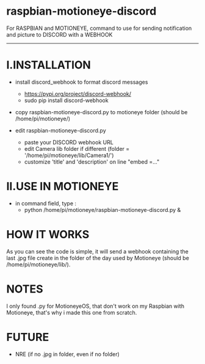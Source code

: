 # raspbian-motioneye-discord
For RASPBIAN and MOTIONEYE, command to use for sending notification and picture to DISCORD with a WEBHOOK

---------------------

# I.INSTALLATION
  * install discord_webhook to format discord messages
    * https://pypi.org/project/discord-webhook/
    * sudo pip install discord-webhook
    
  * copy raspbian-motioneye-discord.py to motioneye folder (should be /home/pi/motioneye/)
  * edit raspbian-motioneye-discord.py
      - paste your DISCORD webhook URL
      - edit Camera lib folder if different (folder = '/home/pi/motioneye/lib/Camera1/')
      - customize 'title' and 'description' on line "embed =..."
      
# II.USE IN MOTIONEYE
  * in command field, type :
      - python /home/pi/motioneye/raspbian-motioneye-discord.py &

# HOW IT WORKS
 As you can see the code is simple, it will send a webhook containing the last .jpg file create in the folder of the day used by Motioneye (should be /home/pi/motioneye/lib/).

# NOTES
 I only found .py for MotioneyeOS, that don't work on my Raspbian with Motioneye, that's why i made this one from scratch.

# FUTURE
* NRE (if no .jpg in folder, even if no folder)
